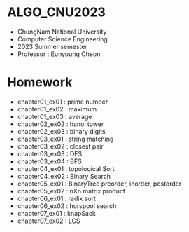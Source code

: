 # ALGO_CNU2023

- ChungNam National University
- Computer Science Engineering
- 2023 Summer semester
- Professor : Eunyoung Cheon

# Homework
- chapter01_ex01 : prime number
- chapter01_ex02 : maximum
- chapter01_ex03 : average
- chapter02_ex02 : hanoi tower
- chapter02_ex03 : binary digits
- chapter03_ex01 : string matching
- chapter03_ex02 : closest pair
- chapter03_ex03 : DFS
- chapter03_ex04 : BFS
- chapter04_ex01 : topological Sort
- chapter04_ex02 : Binary Search
- chapter05_ex01 : BinaryTree preorder, inorder, postorder
- chapter05_ex02 : nXn matrix product
- chapter06_ex01 : radix sort
- chapter06_ex02 : horspool search
- chapter07_ex01 : knapSack
- chapter07_ex02 : LCS